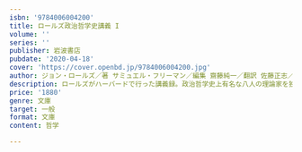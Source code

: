 ```yaml
---
isbn: '9784006004200'
title: ロールズ政治哲学史講義 I
volume: ''
series: ''
publisher: 岩波書店
pubdate: '2020-04-18'
cover: 'https://cover.openbd.jp/9784006004200.jpg'
author: ジョン・ロールズ／著 サミュエル・フリーマン／編集 齋藤純一／翻訳 佐藤正志／翻訳 ほか
description: ロールズがハーバードで行った講義録。政治哲学史上有名な八人の理論家を独自の視点からとりあげる。
price: '1880'
genre: 文庫
target: 一般
format: 文庫
content: 哲学

---
```


